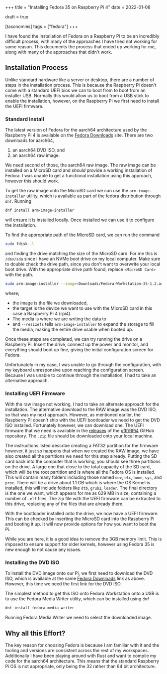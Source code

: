 +++
title = "Installing Fedora 35 on Raspberry Pi 4"
date = 2022-01-08

draft = true

[taxonomies]
tags = ["fedora"]
+++

I have found the installation of Fedora on a Raspberry Pi to be
an incredibly difficult process,
with many of the approaches I have tried not working for some reason.
This documents the process that ended up working for me,
along with many of the approaches that didn't work.

## Installation Process

Unlike standard hardware like a server or desktop,
there are a number of steps in the installation process.
This is because the Raspberry Pi doesn't come with a standard UEFI bios
we can to boot from to boot from an installer USB.
Normally this would allow us to boot from a USB stick to enable the installation,
however, on the Raspberry Pi we first need to install the UEFI firmware.

### Standard install

The latest version of Fedora for the aarch64 architecture
used by the Raspberry Pi 4 is available on the [Fedora Downloads](https://getfedora.org/en/workstation/download/) site.
There are two downloads for aarch64,

1. an aarch64 DVD ISO, and
2. an aarch64 raw image.

We need second of those, the aarch64 raw image.
The raw image can be installed on a MicroSD card
and _should_ provide a working installation of Fedora.
I was unable to get a functional installation using this approach,
however this should work.

To get the raw image onto the MicroSD card we can use the `arm-image-installer` utility,
which is available as part of the fedora distribution through `dnf`.
Running

```sh
dnf install arm-image-installer
```

will ensure it is installed locally.
Once installed we can use it to configure the installation.

To find the appropriate path of the MicroSD card,
we can run the command

```sh
sudo fdisk -l
```

and finding the drive matching the size of the MicroSD card.
For me this is `/dev/sda` since I have an NVMe boot drive on my local computer.
Make sure to double check the drive path, since you don't want to overwrite your local boot drive.
With the appropriate drive path found, replace `<MicroSD Card>` with the path.

```sh
sudo arm-image-installer --image=Downloads/Fedora-Workstation-35-1.2.armhfp.raw.xz --target=rpi4 --media=<MicroSD Card> --resizefs
```

where;
- the image is the file we downloaded,
- the target is the device we want to use with the MicroSD card
  in this case a Raspberry Pi 4 (rpi4).
- The media is where we are writing the data to
- and `--resizefs` tells `arm-image-installer` to expand the storage to fill the media,
  making the entire drive usable when booted up.

Once these steps are completed,
we can try running the drive on a Raspberry Pi.
Insert the drive, connect up the power and monitor,
and everything should boot up fine,
giving the initial configuration screen for Fedora.

Unfortunately in my case, I was unable to go through the configuration,
with my keyboard unresponsive upon reaching the configuration screen.
Because I was unable to continue through the installation,
I had to take an alternative approach.

### Installing UEFI Firmware

With the raw image not working,
I had to take an alternate approach for the installation.
The alternative download to the RAW image was the DVD ISO,
so that was my next approach.
However, as mentioned earlier,
the Raspberry PI doesn't ship with the UEFI bootloader we need
to get the DVD ISO installed.
Fortunately however, we can download one.
The UEFI firmware that we need is available in the [releases](https://github.com/pftf/RPi4/releases/latest)
of the [pftf/RPi4](https://github.com/pftf/RPi4) GitHub repository.
The `.zip` file should be downloaded onto your local machine.

The instructions listed describe creating a FAT32 partition for the firmware
however, it just so happens that when we created the RAW image,
we have also created all the partitions we need for this step already.
Putting the SD card back into the computer that is working,
you should see three partitions on the drive.
A large one that close to the total capacity of the SD card,
which will be the root partition and is where all the Fedora OS is installed.
This will contain many folders including those named `dev`, `etc`, `home`, `sys`, and `proc`.
There will be a drive about 1.1 GB which is where the OS Kernel is installed,
this will include folders like `dtb`, `grub2`, `loader`.
The final directory is the one we want,
which appears for me as 629 MB in size;
containing a number of `.elf` files.
The zip file with the UEFI firmware can be extracted to this drive,
replacing any of the files that are already there.

With the bootloader installed onto the drive,
we now have a UEFI firmware.
This can be checked by inserting the MicroSD card
into the Raspberry Pi and booting it up.
It will now provide options for how you want to boot the Pi.

While you are here,
it is a good idea to remove the 3GB memory limit.
This is imposed to ensure support for older kernels,
however using Fedora 35 is new enough to not cause any issues.

### Installing the DVD ISO

To install the DVD image onto our Pi,
we first need to download the DVD ISO,
which is available at the same [Fedora Downloads](https://getfedora.org/en/workstation/download/) link as above.
However, this time we need the first link for the DVD ISO.

The simplest method to get this ISO onto Fedora Workstation onto a USB
is to use the Fedora Media Writer utility,
which can be installed using `dnf`

```sh
dnf install fedora-media-writer
```

Running Fedora Media Writer we need to select the downloaded image.

## Why all this Effort?

The key reason for choosing Fedora is because I am familiar with it
and the tooling and versions are consistent across the rest of my workspaces.
Additionally I have been playing around with Rust and want to compile my code
for the aarch64 architecture.
This means that the standard Raspberry Pi OS is not appropriate,
only being the 32 rather than 64 bit architecture.
